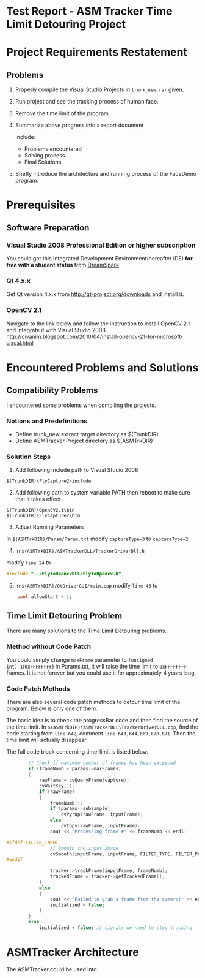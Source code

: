 Test Report - ASM Tracker Time Limit Detouring Project
=========

# Project Requirements Restatement

## Problems

1. Properly compile the Visual Studio Projects in `trunk_new.rar` given.
2. Run project and see the tracking process of human face.
3. Remove the time limit of the program.
4. Summarize above progress into a report document

	Include: 
	- Problems encountered
	- Solving process
	- Final Solutions
	
5. Briefly introduce the architecture and running process of the FaceDemo program.


# Prerequisites 

## Software Preparation

### Visual Studio 2008 Professional Edition or higher subscription
You could get this Integrated Development Environment(hereafter IDE) **for free with a student status** from [DreamSpark](https://www.dreamspark.com/).

### Qt 4.x.x
Get Qt version 4.x.x from http://qt-project.org/downloads and install it.

### OpenCV 2.1 
Navigate to the link below and follow the instruction to install OpenCV 2.1 and integrate it with Visual Studio 2008.
http://civanim.blogspot.com/2010/04/install-opencv-21-for-microsoft-visual.html


# Encountered Problems and Solutions

## Compatibility Problems

I encountered some problems when compiling the projects. 

### Notions and Predefinitions

- Define trunk_new extract target directory as $(TrunkDIR)
- Define ASMTracker Project directory as $(ASMTrkDIR)

### Solution Steps

1. Add following include path to Visual Studio 2008 

```
$(TrunkDIR)\FlyCapture2\include
```

2. Add following path to system variable PATH then reboot to make sure that it takes effect

```
$(TrunkDIR)\OpenCV2.1\bin
$(TrunkDIR)\FlyCapture2\bin
```

3. Adjust Running Parameters

In `$(ASMTrkDIR)/Param/Param.txt`
modify `captureType=3` to `captureType=2`

4. In `$(ASMTrkDIR)/ASMTrackerDLL/TrackerDriverDll.h`

modify `line 24` to
```C 
#include "../FlyToOpencvDLL/FlyToOpencv.h"
```
5. In `$(ASMTrkDIR)/QtDriverGUI/main.cpp`
modify `line 45` to 
```C
	bool allowStart = 1;
```

## Time Limit Detouring Problem

There are many solutions to the Time Limit Detouring problems.

### Method without Code Patch
You could simply change `maxFrame` parameter to `(unsigned int)-1`(`0xFFFFFFFF`) in Params.txt, it will raise the time limit to `0xFFFFFFFF` frames. It is not forever but you could use it for approximately 4 years long.

### Code Patch Methods

There are also several code patch methods to detour time limit of the program. Below is only one of them.

The basic idea is to check the progressBar code and then find the source of the time limit.
In `$(ASMTrkDIR)\ASMTrackerDLL\TrackerDriverDLL.cpp`, find the code starting from `line 642`, comment `line 643,644,669,670,671`. Then the time limit will actually disappear. 

The full code block concerning time-limit is listed below.
```C
		// Check if maximum number of frames has been exceeded
		if (frameNumb < params->maxFrames)
		{				
			rawFrame = cvQueryFrame(capture);
			cvWaitKey(1);
			if (rawFrame)
			{
				frameNumb++;
				if (params->subsample)
					cvPyrUp(rawFrame, inputFrame);
				else
					cvCopy(rawFrame, inputFrame);						
				cout << "Processing frame #" << frameNumb << endl;

#ifdef FILTER_INPUT				
				// Smooth the input image		
				cvSmooth(inputFrame, inputFrame, FILTER_TYPE, FILTER_PARAM_1, FILTER_PARAM_1, FILTER_PARAM_2);
#endif

				tracker->trackFrame(inputFrame, frameNumb);				
				trackedFrame = tracker->getTrackedFrame();
			}
			else
			{
				cout << "Failed to grab a frame from the camera!" << endl;		
				initialized = false;
			}
		}		
		else
			initialized = false; // signals we need to stop tracking
```
	
# ASMTracker Architecture

The ASMTracker could be used into 
